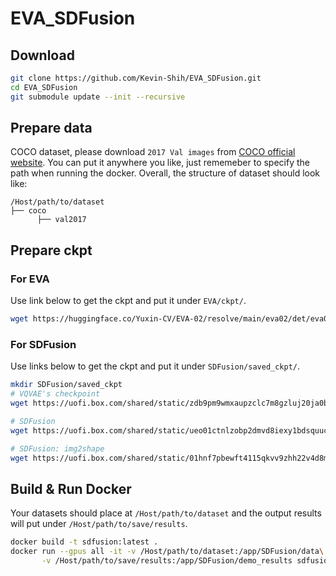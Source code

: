 # EVA_SDFusion
## Download
```bash
git clone https://github.com/Kevin-Shih/EVA_SDFusion.git
cd EVA_SDFusion
git submodule update --init --recursive
```

## Prepare data
COCO dataset, please download `2017 Val images` from [COCO official website](https://cocodataset.org/#download). You can put it anywhere you like, just rememeber to specify the path when running the docker.
Overall, the structure of dataset should look like:
```
/Host/path/to/dataset
├── coco
      ├── val2017
```

## Prepare ckpt
### For EVA
Use link below to get the ckpt and put it under `EVA/ckpt/`.
```bash
wget https://huggingface.co/Yuxin-CV/EVA-02/resolve/main/eva02/det/eva02_B_coco_bsl.pth -O EVA/ckpt/eva02_B_coco_bsl.pth
```

### For SDFusion
Use links below to get the ckpt and put it under `SDFusion/saved_ckpt/`.
```bash
mkdir SDFusion/saved_ckpt
# VQVAE's checkpoint
wget https://uofi.box.com/shared/static/zdb9pm9wmxaupzclc7m8gzluj20ja0b6.pth -O SDFusion/saved_ckpt/vqvae-snet-all.pth

# SDFusion
wget https://uofi.box.com/shared/static/ueo01ctnlzobp2dmvd8iexy1bdsquuc1.pth -O SDFusion/saved_ckpt/sdfusion-snet-all.pth

# SDFusion: img2shape
wget https://uofi.box.com/shared/static/01hnf7pbewft4115qkvv9zhh22v4d8ma.pth -O SDFusion/saved_ckpt/sdfusion-img2shape.pth
```

## Build & Run Docker
Your datasets should place at `/Host/path/to/dataset` and the output results will put under `/Host/path/to/save/results`.
```bash
docker build -t sdfusion:latest .
docker run --gpus all -it -v /Host/path/to/dataset:/app/SDFusion/data\
       -v /Host/path/to/save/results:/app/SDFusion/demo_results sdfusion
```
